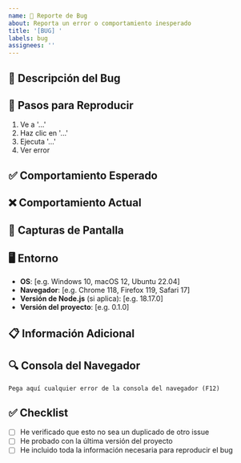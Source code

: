 ```yaml
---
name: 🐛 Reporte de Bug
about: Reporta un error o comportamiento inesperado
title: '[BUG] '
labels: bug
assignees: ''
---
```


## 🐛 Descripción del Bug

<!-- Descripción clara y concisa del problema -->

## 🔄 Pasos para Reproducir

1. Ve a '...'
2. Haz clic en '...'
3. Ejecuta '...'
4. Ver error

## ✅ Comportamiento Esperado

<!-- Qué esperabas que sucediera -->

## ❌ Comportamiento Actual

<!-- Qué está sucediendo en su lugar -->

## 📸 Capturas de Pantalla

<!-- Si aplica, agrega capturas de pantalla -->

## 🖥️ Entorno

- **OS**: [e.g. Windows 10, macOS 12, Ubuntu 22.04]
- **Navegador**: [e.g. Chrome 118, Firefox 119, Safari 17]
- **Versión de Node.js** (si aplica): [e.g. 18.17.0]
- **Versión del proyecto**: [e.g. 0.1.0]

## 📋 Información Adicional

<!-- Cualquier otra información relevante -->

## 🔍 Consola del Navegador

```
Pega aquí cualquier error de la consola del navegador (F12)
```

## ✅ Checklist

- [ ] He verificado que esto no sea un duplicado de otro issue
- [ ] He probado con la última versión del proyecto
- [ ] He incluido toda la información necesaria para reproducir el bug
